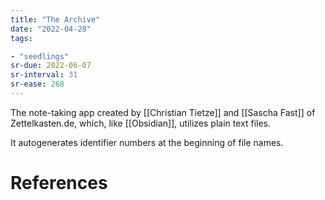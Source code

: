 ```yaml
---
title: "The Archive"
date: "2022-04-28"
tags:

- "seedlings"
sr-due: 2022-06-07
sr-interval: 31
sr-ease: 268
---
```


The note-taking app created by [[Christian Tietze]] and [[Sascha Fast]] of Zettelkasten.de, which, like [[Obsidian]], utilizes plain text files.

It autogenerates identifier numbers at the beginning of file names.

# References
